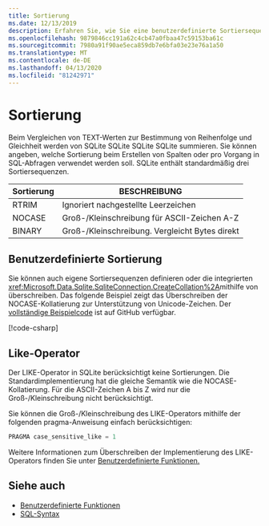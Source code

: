 ```yaml
---
title: Sortierung
ms.date: 12/13/2019
description: Erfahren Sie, wie Sie eine benutzerdefinierte Sortiersequenz erstellen.
ms.openlocfilehash: 9879846cc191a62c4cb47a0fbaa47c59153ba61c
ms.sourcegitcommit: 7980a91f90ae5eca859db7e6bfa03e23e76a1a50
ms.translationtype: MT
ms.contentlocale: de-DE
ms.lasthandoff: 04/13/2020
ms.locfileid: "81242971"
---
```

# <a name="collation"></a>Sortierung

Beim Vergleichen von TEXT-Werten zur Bestimmung von Reihenfolge und Gleichheit werden von SQLite SQLite SQLite SQLite summieren. Sie können angeben, welche Sortierung beim Erstellen von Spalten oder pro Vorgang in SQL-Abfragen verwendet werden soll. SQLite enthält standardmäßig drei Sortiersequenzen.

| Sortierung | BESCHREIBUNG                               |
| --------- | ----------------------------------------- |
| RTRIM     | Ignoriert nachgestellte Leerzeichen               |
| NOCASE    | Groß-/Kleinschreibung für ASCII-Zeichen A-Z |
| BINARY    | Groß-/Kleinschreibung. Vergleicht Bytes direkt   |

## <a name="custom-collation"></a>Benutzerdefinierte Sortierung

Sie können auch eigene Sortiersequenzen definieren oder die integrierten <xref:Microsoft.Data.Sqlite.SqliteConnection.CreateCollation%2A>mithilfe von überschreiben. Das folgende Beispiel zeigt das Überschreiben der NOCASE-Kollatierung zur Unterstützung von Unicode-Zeichen. Der [vollständige Beispielcode](https://github.com/dotnet/docs/blob/master/samples/snippets/standard/data/sqlite/CollationSample/Program.cs) ist auf GitHub verfügbar.

[!code-csharp[](../../../../samples/snippets/standard/data/sqlite/CollationSample/Program.cs?name=snippet_Collation)]

## <a name="like-operator"></a>Like-Operator

Der LIKE-Operator in SQLite berücksichtigt keine Sortierungen. Die Standardimplementierung hat die gleiche Semantik wie die NOCASE-Kollatierung. Für die ASCII-Zeichen A bis Z wird nur die Groß-/Kleinschreibung nicht berücksichtigt.

Sie können die Groß-/Kleinschreibung des LIKE-Operators mithilfe der folgenden pragma-Anweisung einfach berücksichtigen:

```sql
PRAGMA case_sensitive_like = 1
```

Weitere Informationen zum Überschreiben der Implementierung des LIKE-Operators finden Sie unter [Benutzerdefinierte Funktionen.](user-defined-functions.md)

## <a name="see-also"></a>Siehe auch

* [Benutzerdefinierte Funktionen](user-defined-functions.md)
* [SQL-Syntax](https://www.sqlite.org/lang.html)
